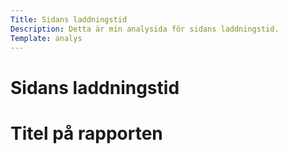 ```yaml
---
Title: Sidans laddningstid
Description: Detta är min analysida för sidans laddningstid.
Template: analys
---
```


# Sidans laddningstid

Titel på rapporten
=======================